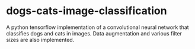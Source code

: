 # dogs-cats-image-classification
A python tensorflow implementation of a convolutional neural network that classifies dogs and cats in images. 
Data augmentation and various filter sizes are also implemented.
